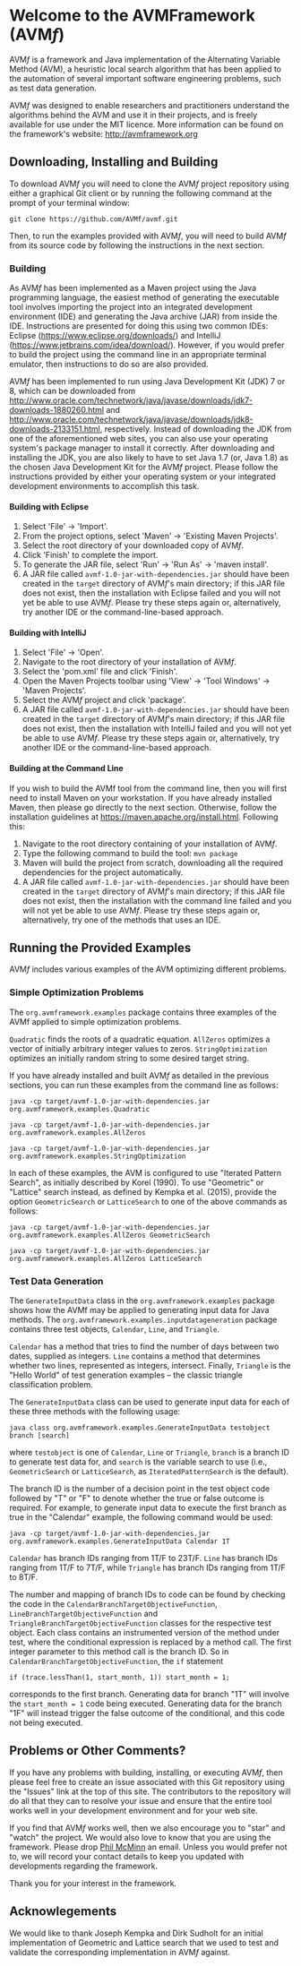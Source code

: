 # Welcome to the AVMFramework (AVM<i>f</i>)

AVM<i>f</i> is a framework and Java implementation of the Alternating Variable Method (AVM), a heuristic local search algorithm that has been applied to the automation of several important software engineering problems, such as test data generation.

AVM<i>f</i> was designed to enable researchers and practitioners understand the algorithms behind the AVM and use it in their projects, and is freely available for use under the MIT licence. More information can be found on the framework's website: <http://avmframework.org>

## Downloading, Installing and Building

To download AVM<i>f</i> you will need to clone the AVM<i>f</i> project repository using either a graphical Git client or by running the following command at the prompt of your terminal window:

`git clone https://github.com/AVMf/avmf.git`

Then, to run the examples provided with AVM<i>f</i>, you will need to build AVM<i>f</i> from its source code by following the instructions in the next section.

### Building

As AVM<i>f</i> has been implemented as a Maven project using the Java programming language, the easiest method of
generating the executable tool involves importing the project into an integrated development environment (IDE) and
generating the Java archive (JAR) from inside the IDE. Instructions are presented for doing this using two common IDEs:
Eclipse (https://www.eclipse.org/downloads/) and IntelliJ (https://www.jetbrains.com/idea/download/). However, if you
would prefer to build the project using the command line in an appropriate terminal emulator, then instructions to do so
are also provided.

AVM<i>f</i> has been implemented to run using Java Development Kit (JDK) 7 or 8, which can be downloaded from
http://www.oracle.com/technetwork/java/javase/downloads/jdk7-downloads-1880260.html and
http://www.oracle.com/technetwork/java/javase/downloads/jdk8-downloads-2133151.html, respectively. Instead of
downloading the JDK from one of the aforementioned web sites, you can also use your operating system's package manager
to install it correctly. After downloading and installing the JDK, you are also likely to have to set Java 1.7 (or, Java
1.8) as the chosen Java Development Kit for the AVM<i>f</i> project. Please follow the instructions provided by either
your operating system or your integrated development environments to accomplish this task.

#### Building with Eclipse

1. Select 'File' &rarr; 'Import'.
2. From the project options, select 'Maven' &rarr; 'Existing Maven Projects'.
3. Select the root directory of your downloaded copy of AVM<i>f</i>.
4. Click 'Finish' to complete the import.
5. To generate the JAR file, select 'Run' &rarr; 'Run As' &rarr; 'maven install'.
6. A JAR file called `avmf-1.0-jar-with-dependencies.jar` should have been created in the `target` directory of AVM<i>f</i>'s main directory; if this JAR file does not exist, then the installation with Eclipse failed and you will not yet be able to use AVM<i>f</i>. Please try these steps again or, alternatively, try another IDE or the command-line-based approach.

#### Building with IntelliJ

1. Select 'File' &rarr; 'Open'.
2. Navigate to the root directory of your installation of AVM<i>f</i>.
3. Select the 'pom.xml' file and click 'Finish'.
4. Open the Maven Projects toolbar using 'View' &rarr; 'Tool Windows' &rarr; 'Maven Projects'.
5. Select the AVM<i>f</i> project and click 'package'.
6. A JAR file called `avmf-1.0-jar-with-dependencies.jar` should have been created in the `target` directory of AVM<i>f</i>'s main directory; if this JAR file does not exist, then the installation with IntelliJ failed and you will not yet be able to use AVM<i>f</i>. Please try these steps again or, alternatively, try another IDE or the command-line-based approach.

#### Building at the Command Line

If you wish to build the AVMf tool from the command line, then you will first need to install Maven on your workstation. If you have already installed Maven, then please go directly to the next section. Otherwise, follow the installation guidelines at <https://maven.apache.org/install.html>. Following this:

1. Navigate to the root directory containing of your installation of AVM<i>f</i>.
2. Type the following command to build the tool: `mvn package`
3. Maven will build the project from scratch, downloading all the required dependencies for the project automatically.
6. A JAR file called `avmf-1.0-jar-with-dependencies.jar` should have been created in the `target` directory of AVM<i>f</i>'s main directory; if this JAR file does not exist, then the installation with the command line failed and you will not yet be able to use AVM<i>f</i>. Please try these steps again or, alternatively, try one of the methods that uses an IDE.

## Running the Provided Examples

AVM<i>f</i> includes various examples of the AVM optimizing different problems. 

### Simple Optimization Problems
The `org.avmframework.examples` package contains three examples of the AVMf applied to simple optimization problems.

`Quadratic` finds the roots of a quadratic equation. `AllZeros` optimizes a vector of initially arbitrary integer values to zeros. `StringOptimization` optimizes an initially random string to some desired target string.

If you have already installed and built AVM<i>f</i> as detailed in the previous sections, you can run these examples from the command line as follows:

``
java -cp target/avmf-1.0-jar-with-dependencies.jar org.avmframework.examples.Quadratic
``

``
java -cp target/avmf-1.0-jar-with-dependencies.jar org.avmframework.examples.AllZeros
``

``
java -cp target/avmf-1.0-jar-with-dependencies.jar org.avmframework.examples.StringOptimization
``

In each of these examples, the AVM is configured to use "Iterated Pattern Search", as initially described by Korel (1990). To use "Geometric" or "Lattice" search instead, as defined by Kempka et al. (2015), provide the option `GeometricSearch` or `LatticeSearch` to one of the above commands as follows:

``
java -cp target/avmf-1.0-jar-with-dependencies.jar org.avmframework.examples.AllZeros GeometricSearch
``

``
java -cp target/avmf-1.0-jar-with-dependencies.jar org.avmframework.examples.AllZeros LatticeSearch
``
### Test Data Generation

The `GenerateInputData` class in the `org.avmframework.examples` package shows how the AVMf may be applied to generating input data for Java methods. The `org.avmframework.examples.inputdatageneration` package contains three test objects, `Calendar`, `Line`, and `Triangle`.

`Calendar` has a method that tries to find the number of days between two dates, supplied as integers. `Line` contains a method that determines whether two lines, represented as integers, intersect. Finally, `Triangle` is the "Hello World" of test generation examples – the classic triangle classification problem.

The `GenerateInputData` class can be used to generate input data for each of these three methods with the following usage:

``
java class org.avmframework.examples.GenerateInputData testobject branch [search]
``

where `testobject` is one of `Calendar`, `Line` or `Triangle`, `branch` is a branch ID to generate test data for, and `search` is the variable search to use (i.e., `GeometricSearch` or `LatticeSearch`, as `IteratedPatternSearch` is the default).

The branch ID is the number of a decision point in the test object code followed by "T" or "F" to denote whether the true or false outcome is required. For example, to generate input data to execute the first branch as true in the "Calendar" example, the following command would be used:

``java -cp target/avmf-1.0-jar-with-dependencies.jar org.avmframework.examples.GenerateInputData Calendar 1T``

`Calendar` has branch IDs ranging from 1T/F to 23T/F. `Line` has branch IDs ranging from 1T/F to 7T/F, while `Triangle` has branch IDs ranging from 1T/F to 8T/F.

The number and mapping of branch IDs to code can be found by checking the code in the `CalendarBranchTargetObjectiveFunction`, `LineBranchTargetObjectiveFunction` and `TriangleBranchTargetObjectiveFunction` classes for the respective test object. Each class contains an instrumented version of the method under test, where the conditional expression is replaced by a method call. The first integer parameter to this method call is the branch ID. So in `CalendarBranchTargetObjectiveFunction`, the `if` statement

``if (trace.lessThan(1, start_month, 1)) start_month = 1;``

corresponds to the first branch. Generating data for branch "1T" will involve the `start_month = 1` code being executed. Generating data for the branch "1F" will instead trigger the false outcome of the conditional, and this code not being executed.

## Problems or Other Comments?

If you have any problems with building, installing, or executing AVM<i>f</i>, then please feel free to create an issue
associated with this Git repository using the "Issues" link at the top of this site. The contributors to the repository will do all that they can to resolve your issue and ensure that the entire tool works well in your development environment and for your web site.

If you find that AVM<i>f</i> works well, then we also encourage you to "star" and "watch" the project. We would also love to know that you are using the framework. Please drop [Phil McMinn](http://philmcminn.staff.shef.ac.uk) an email. Unless you would prefer not to, we will record your contact details to keep you updated with developments regarding the framework.

Thank you for your interest in the framework.

## Acknowlegements
We would like to thank Joseph Kempka and Dirk Sudholt for an initial implementation of Geometric and Lattice search that we used to test and validate the corresponding implementation in AVM<i>f</i> against.
